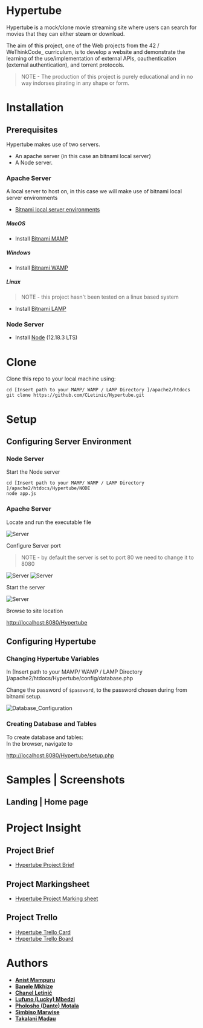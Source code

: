# Hypertube 

Hypertube is a mock/clone movie streaming site where users can search for movies that they can either steam or download.  

The aim of this project, one of the Web projects from the 42 / WeThinkCode_ curriculum, is to develop a website and demonstrate the learning of the use/implementation of external APIs, oauthentication (external authentication), and torrent protocols. 

> NOTE - The production of this project is purely educational and in no way indorses pirating in any shape or form. 
 
# Installation

## Prerequisites

Hypertube makes use of two servers. 
- An apache server (in this case an bitnami local server)
- A Node server.

### Apache Server
A local server to host on, in this case we will make use of bitnami local server environments

   - [Bitnami local server environments](https://bitnami.com/stacks/infrastructure)
   
##### MacOS

 - Install [Bitnami MAMP](https://bitnami.com/stack/mamp)

##### Windows

 - Install [Bitnami WAMP](https://bitnami.com/stack/wamp)

##### Linux
> NOTE - this project hasn't been tested on a linux based system

 - Install [Bitnami LAMP](https://bitnami.com/stack/lamp)

### Node Server

- Install [Node](https://nodejs.org/en/) (12.18.3 LTS)

# Clone

Clone this repo to your local machine using:

```
cd [Insert path to your MAMP/ WAMP / LAMP Directory ]/apache2/htdocs
git clone https://github.com/CLetinic/Hypertube.git
```

# Setup
## Configuring Server Environment

### Node Server
Start the Node server

```
cd [Insert path to your MAMP/ WAMP / LAMP Directory ]/apache2/htdocs/Hypertube/NODE
node app.js
```

### Apache Server
Locate and run the executable file

![Server](./misc/images/MAMP/MAMPEXE.png)

Configure Server port  
> NOTE - by default the server is set to port 80 we need to change it to 8080  

![Server](./misc/images/MAMP/MAMP4.png)
![Server](./misc/images/MAMP/MAMP5.png)

Start the server

![Server](./misc/images/MAMP/MAMP3.png)

Browse to site location

[http://localhost:8080/Hypertube](http://localhost:8080/Hypertube)

## Configuring Hypertube

### Changing Hypertube Variables 

In [Insert path to your MAMP/ WAMP / LAMP Directory ]/apache2/htdocs/Hypertube/config/database.php  

Change the password of `$password`, to the password chosen during from bitnami setup.

![Database_Configuration](./misc/images/MAMP/DBSETUP.png)

### Creating Database and Tables

To create database and tables:  
In the browser, navigate to

[http://localhost:8080/Hypertube/setup.php](http://localhost:8080/Hypertube/setup.php )

# Samples | Screenshots
## Landing | Home page  
<!-- ![Screenshot_Landingpage](./misc/images/) -->


# Project Insight
## Project Brief
- [Hypertube Project Brief](./misc/documents/hypertube.en.pdf)
## Project Markingsheet
- [Hypertube Project Marking sheet](./misc/documents/hypertube.markingsheet.pdf)
## Project Trello
- [Hypertube Trello Card](https://trello.com/c/Bq4ta9QG/31-hypertube)
- [Hypertube Trello Board](https://trello.com/b/EL93QDUO/hypertube-wethinkcode)

# Authors

- **[Anist Mampuru](https://github.com/anistplenitud)**
- **[Banele Mkhize](https://github.com/BaneleMK)**
- **[Chanel Letinić](https://github.com/CLetinic)**
- **[Lufuno (Lucky) Mbedzi]()**
- **[Pholosho (Dante) Motala](https://github.com/pmotala)**
- **[Simbiso Marwise](https://github.com/smarwise)**
- **[Takalani Madau](https://github.com/tmadau)**
<!-- - **[Sithembile Mabunda]()** -->


